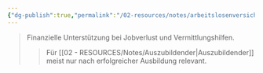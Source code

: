 ```yaml
---
{"dg-publish":true,"permalink":"/02-resources/notes/arbeitslosenversicherung/","tags":["sozialversicherung/absicherung"],"noteIcon":"","updated":"2025-08-28T17:45:54.000+02:00"}
---
```


>Finanzielle Unterstützung bei Jobverlust und Vermittlungshilfen.
>>Für [[02 - RESOURCES/Notes/Auszubildender\|Auszubildender]] meist nur nach erfolgreicher Ausbildung relevant.